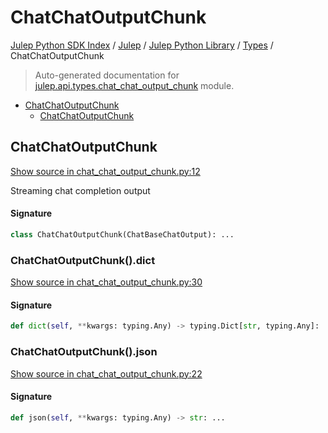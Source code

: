 # ChatChatOutputChunk

[Julep Python SDK Index](../../../README.md#julep-python-sdk-index) / [Julep](../../index.md#julep) / [Julep Python Library](../index.md#julep-python-library) / [Types](./index.md#types) / ChatChatOutputChunk

> Auto-generated documentation for [julep.api.types.chat_chat_output_chunk](../../../../../../../julep/api/types/chat_chat_output_chunk.py) module.

- [ChatChatOutputChunk](#chatchatoutputchunk)
  - [ChatChatOutputChunk](#chatchatoutputchunk-1)

## ChatChatOutputChunk

[Show source in chat_chat_output_chunk.py:12](../../../../../../../julep/api/types/chat_chat_output_chunk.py#L12)

Streaming chat completion output

#### Signature

```python
class ChatChatOutputChunk(ChatBaseChatOutput): ...
```

### ChatChatOutputChunk().dict

[Show source in chat_chat_output_chunk.py:30](../../../../../../../julep/api/types/chat_chat_output_chunk.py#L30)

#### Signature

```python
def dict(self, **kwargs: typing.Any) -> typing.Dict[str, typing.Any]: ...
```

### ChatChatOutputChunk().json

[Show source in chat_chat_output_chunk.py:22](../../../../../../../julep/api/types/chat_chat_output_chunk.py#L22)

#### Signature

```python
def json(self, **kwargs: typing.Any) -> str: ...
```